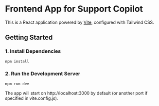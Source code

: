 # Frontend App for Support Copilot

This is a React application powered by [Vite](https://vitejs.dev/), configured with Tailwind CSS.

## Getting Started

### 1. Install Dependencies

```bash
npm install
```

### 2. Run the Development Server

```bash
npm run dev
```

The app will start on http://localhost:3000 by default (or another port if specified in vite.config.js).